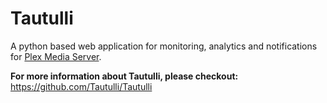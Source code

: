 # Tautulli
A python based web application for monitoring, analytics and notifications for [Plex Media Server](https://plex.tv).

**For more information about Tautulli, please checkout:**
https://github.com/Tautulli/Tautulli
